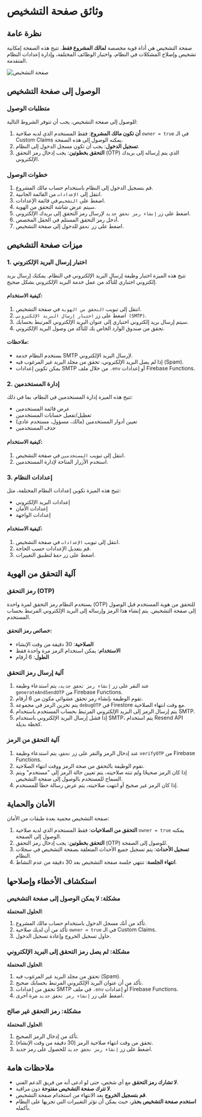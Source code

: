 # وثائق صفحة التشخيص

## نظرة عامة

صفحة التشخيص هي أداة قوية مخصصة **لمالك المشروع فقط**. تتيح هذه الصفحة إمكانية تشخيص وإصلاح المشكلات في النظام، واختبار الوظائف المختلفة، وإدارة إعدادات النظام المتقدمة.

![صفحة التشخيص](./images/debug-page.png)

## الوصول إلى صفحة التشخيص

### متطلبات الوصول

للوصول إلى صفحة التشخيص، يجب أن تتوفر الشروط التالية:

1. **أن تكون مالك المشروع**: فقط المستخدم الذي لديه صلاحية `owner = true` في الـ Custom Claims يمكنه الوصول إلى هذه الصفحة.
2. **تسجيل الدخول**: يجب أن تكون مسجل الدخول إلى النظام.
3. **التحقق بخطوتين**: يجب إدخال رمز التحقق (OTP) الذي يتم إرساله إلى بريدك الإلكتروني.

### خطوات الوصول

1. قم بتسجيل الدخول إلى النظام باستخدام حساب مالك المشروع.
2. انتقل إلى `الإعدادات` من القائمة الجانبية.
3. اضغط على `التشخيص` في قائمة الإعدادات.
4. سيتم عرض شاشة التحقق من الهوية.
5. اضغط على زر `إنشاء رمز تحقق جديد` لإرسال رمز التحقق إلى بريدك الإلكتروني.
6. أدخل رمز التحقق المستلم في الحقل المخصص.
7. اضغط على زر `تحقق` للدخول إلى صفحة التشخيص.

## ميزات صفحة التشخيص

### 1. اختبار إرسال البريد الإلكتروني

تتيح هذه الميزة اختبار وظيفة إرسال البريد الإلكتروني في النظام. يمكنك إرسال بريد إلكتروني اختباري للتأكد من عمل خدمة البريد الإلكتروني بشكل صحيح.

#### كيفية الاستخدام:

1. انتقل إلى تبويب `التحقق من الهوية` في صفحة التشخيص.
2. اضغط على زر `اختبار إرسال البريد الإلكتروني (SMTP)`.
3. سيتم إرسال بريد إلكتروني اختباري إلى عنوان البريد الإلكتروني المرتبط بحسابك.
4. تحقق من صندوق الوارد الخاص بك للتأكد من وصول البريد الإلكتروني.

#### ملاحظات:

- يستخدم النظام خدمة SMTP لإرسال البريد الإلكتروني.
- إذا لم يصل البريد الإلكتروني، تحقق من مجلد البريد غير المرغوب فيه (Spam).
- يمكن تكوين إعدادات SMTP من خلال ملف `.env` أو إعدادات Firebase Functions.

### 2. إدارة المستخدمين

تتيح هذه الميزة إدارة المستخدمين في النظام، بما في ذلك:

- عرض قائمة المستخدمين
- تعطيل/تفعيل حسابات المستخدمين
- تعيين أدوار المستخدمين (مالك، مسؤول، مستخدم عادي)
- حذف المستخدمين

#### كيفية الاستخدام:

1. انتقل إلى تبويب `المستخدمين` في صفحة التشخيص.
2. استخدم الأزرار المتاحة لإدارة المستخدمين.

### 3. إعدادات النظام

تتيح هذه الميزة تكوين إعدادات النظام المختلفة، مثل:

- إعدادات البريد الإلكتروني
- إعدادات الأمان
- إعدادات الواجهة

#### كيفية الاستخدام:

1. انتقل إلى تبويب `الإعدادات` في صفحة التشخيص.
2. قم بتعديل الإعدادات حسب الحاجة.
3. اضغط على زر `حفظ` لتطبيق التغييرات.

## آلية التحقق من الهوية

### رمز التحقق (OTP)

يستخدم النظام رمز التحقق لمرة واحدة (OTP) للتحقق من هوية المستخدم قبل الوصول إلى صفحة التشخيص. يتم إنشاء هذا الرمز وإرساله إلى البريد الإلكتروني المرتبط بحساب المستخدم.

#### خصائص رمز التحقق:

- **الصلاحية**: 30 دقيقة من وقت الإنشاء
- **الاستخدام**: يمكن استخدام الرمز مرة واحدة فقط
- **الطول**: 6 أرقام

### آلية إرسال رمز التحقق

1. عند النقر على زر `إنشاء رمز تحقق جديد`، يتم استدعاء وظيفة `generateAndSendOTP` من Firebase Functions.
2. تقوم الوظيفة بإنشاء رمز تحقق عشوائي مكون من 6 أرقام.
3. يتم تخزين الرمز في مجموعة `debugOTP` في Firestore مع وقت انتهاء الصلاحية.
4. يتم إرسال الرمز إلى البريد الإلكتروني المرتبط بحساب المستخدم باستخدام SMTP.
5. إذا فشل إرسال البريد الإلكتروني باستخدام SMTP، يتم استخدام Resend API كخطة بديلة.

### آلية التحقق من الرمز

1. عند إدخال الرمز والنقر على زر `تحقق`، يتم استدعاء وظيفة `verifyOTP` من Firebase Functions.
2. تقوم الوظيفة بالتحقق من صحة الرمز ووقت انتهاء الصلاحية.
3. إذا كان الرمز صحيحًا ولم تنته صلاحيته، يتم تعيين حالة الرمز إلى "مستخدم" ويتم السماح للمستخدم بالوصول إلى صفحة التشخيص.
4. إذا كان الرمز غير صحيح أو انتهت صلاحيته، يتم عرض رسالة خطأ للمستخدم.

## الأمان والحماية

صفحة التشخيص محمية بعدة طبقات من الأمان:

1. **التحقق من الصلاحيات**: فقط المستخدم الذي لديه صلاحية `owner = true` يمكنه الوصول إلى الصفحة.
2. **التحقق بخطوتين**: يجب إدخال رمز التحقق (OTP) للوصول إلى الصفحة.
3. **تسجيل الأحداث**: يتم تسجيل جميع الأحداث المتعلقة بصفحة التشخيص في سجلات النظام.
4. **انتهاء الجلسة**: تنتهي جلسة صفحة التشخيص بعد 30 دقيقة من عدم النشاط.

## استكشاف الأخطاء وإصلاحها

### مشكلة: لا يمكن الوصول إلى صفحة التشخيص

**الحلول المحتملة**:

1. تأكد من أنك مسجل الدخول باستخدام حساب مالك المشروع.
2. تأكد من أن لديك صلاحية `owner = true` في الـ Custom Claims.
3. حاول تسجيل الخروج وإعادة تسجيل الدخول.

### مشكلة: لم يصل رمز التحقق إلى البريد الإلكتروني

**الحلول المحتملة**:

1. تحقق من مجلد البريد غير المرغوب فيه (Spam).
2. تأكد من أن عنوان البريد الإلكتروني المرتبط بحسابك صحيح.
3. تحقق من إعدادات SMTP في ملف `.env` أو إعدادات Firebase Functions.
4. اضغط على زر `إنشاء رمز تحقق جديد` مرة أخرى.

### مشكلة: رمز التحقق غير صالح

**الحلول المحتملة**:

1. تأكد من إدخال الرمز الصحيح.
2. تحقق من وقت انتهاء صلاحية الرمز (30 دقيقة من وقت الإنشاء).
3. اضغط على زر `إنشاء رمز تحقق جديد` للحصول على رمز جديد.

## ملاحظات هامة

- **لا تشارك رمز التحقق** مع أي شخص، حتى لو ادعى أنه من فريق الدعم الفني.
- **لا تترك صفحة التشخيص مفتوحة** دون مراقبة.
- **قم بتسجيل الخروج** بعد الانتهاء من استخدام صفحة التشخيص.
- **استخدم صفحة التشخيص بحذر**، حيث يمكن أن تؤثر التغييرات التي تجريها على النظام بأكمله.
